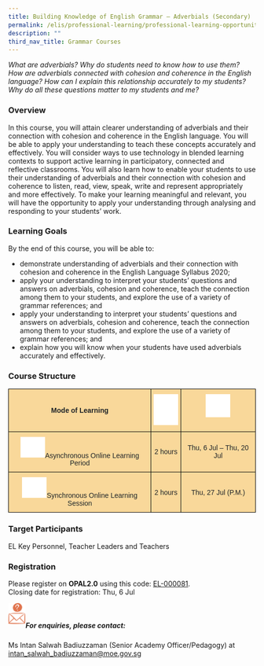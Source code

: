 ```yaml
---
title: Building Knowledge of English Grammar – Adverbials (Secondary)
permalink: /elis/professional-learning/professional-learning-opportunities/secondary/adverbials/
description: ""
third_nav_title: Grammar Courses
---
```

<em>What are adverbials? Why do students need to know how to use them? How are adverbials connected with cohesion and coherence in the English language? How can I explain this relationship accurately to my students? Why do all these questions matter to my students and me?</em>

### Overview

In this course, you will attain clearer understanding of adverbials and their connection with cohesion and coherence in the English language. You will be able to apply your understanding to teach these concepts accurately and effectively. You will consider ways to use technology in blended learning contexts to support active learning in participatory, connected and reflective classrooms. You will also learn how to enable your students to use their understanding of adverbials and their connection with cohesion and coherence to listen, read, view, speak, write and represent appropriately and more effectively. To make your learning meaningful and relevant, you will have the opportunity to apply your understanding through analysing and responding to your students’ work.

### Learning Goals

By the end of this course, you will be able to:

*   demonstrate understanding of adverbials and their connection with cohesion and coherence in the English Language Syllabus 2020;
*   apply your understanding to interpret your students’ questions and answers on adverbials, cohesion and coherence, teach the connection among them to your students, and explore the use of a variety of grammar references; and
*   apply your understanding to interpret your students’ questions and answers on adverbials, cohesion and coherence, teach the connection among them to your students, and explore the use of a variety of grammar references; and
*   explain how you will know when your students have used adverbials accurately and effectively.

### Course Structure

<style type="text/css">
.tg  {border-collapse:collapse;border-spacing:0;}
.tg td{border-color:black;border-style:solid;border-width:1px;font-family:Arial, sans-serif;font-size:14px;
  overflow:hidden;padding:10px 5px;word-break:normal;}
.tg th{border-color:black;border-style:solid;border-width:1px;font-family:Arial, sans-serif;font-size:14px;
  font-weight:normal;overflow:hidden;padding:10px 5px;word-break:normal;}
.tg .tg-ecbr{background-color:#f9d89a;color:#212529;font-weight:bold;text-align:center;vertical-align:middle}
.tg .tg-5wiv{background-color:#f9d89a;color:#212529;font-weight:bold;text-align:center;vertical-align:top}
.tg .tg-5p3q{background-color:#f9d89a;color:#212529;text-align:center;vertical-align:top}
.tg .tg-alvu{background-color:#f9d89a;color:#212529;text-align:center;vertical-align:middle}
</style>
<table class="tg">
<thead>
  <tr>
    <th class="tg-ecbr">Mode of Learning</th>
    <th class="tg-5wiv"><img style="width:50px" alt="Picture7" src="/images/picture7.png"></th>
    <th class="tg-5wiv"><img style="width:50px" alt="Picture8" src="/images/picture8.png"></th>
  </tr>
</thead>
<tbody>
  <tr>
    <td class="tg-5p3q"><img style="width:50px" alt="Picture9" src="/images/picture9.png">Asynchronous Online Learning Period           </td>
    <td class="tg-alvu">2 hours</td>
    <td class="tg-alvu">Thu, 6 Jul – Thu, 20 Jul</td>
  </tr>
  <tr>
    <td class="tg-5p3q"><img style="width:50px" alt="Picture10" src="/images/picture10.png">Synchronous Online Learning Session           </td>
    <td class="tg-alvu">2 hours</td>
    <td class="tg-alvu">Thu, 27 Jul (P.M.)</td>
  </tr>
</tbody>
</table>
		 
### Target Participants

EL Key Personnel, Teacher Leaders and Teachers

### Registration

Please register on&nbsp;**OPAL2.0**&nbsp;using this code:&nbsp;[EL-000081](https://www.opal2.moe.edu.sg/app/learner/detail/course/540c68f2-27f0-4d5d-b6bb-efe98b3e0112).  
Closing date for registration: Thu, 6 Jul

<img align="left" style="width:7%" src="/images/picture17.png"><br>

##### For enquiries, please contact:
Ms Intan Salwah Badiuzzaman (Senior Academy Officer/Pedagogy) at
<a href="mailto:intan_salwah_badiuzzaman@moe.gov.sg">intan_salwah_badiuzzaman@moe.gov.sg</a>